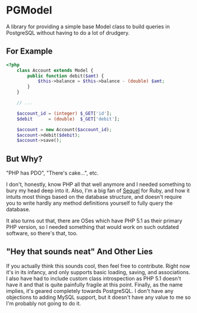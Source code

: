 PGModel
=======

A library for providing a simple base Model class to build queries in PostgreSQL
without having to do a lot of drudgery.

For Example
-----------

```php
<?php
    class Account extends Model {
        public function debit($amt) {
            $this->balance = $this->balance - (double) $amt;
        }
    }

    // ...

    $account_id = (integer) $_GET['id'];
    $debit      = (double)  $_GET['debit'];

    $account = new Account($account_id);
    $account->debit($debit);
    $account->save();
```

But Why?
--------

"PHP has PDO", "There's cake...", etc.

I don't, honestly, know PHP all that well anymore and I needed something to bury
my head deep into it. Also, I'm a big fan of [Sequel][sequel] for Ruby, and how
it intuits most things based on the database structure, and doesn't require you
to write hardly any method definitions yourself to fully query the database.

It also turns out that, there are OSes which have PHP 5.1 as their primary PHP
version, so I needed something that would work on such outdated software, so
there's that, too.

"Hey that sounds neat" And Other Lies
-------------------------------------

If you actually think this sounds cool, then feel free to contribute. Right now
it's in its infancy, and only supports basic loading, saving, and associations.
I also have had to include custom class introspection as PHP 5.1 doesn't have it
and that is quite painfully fragile at this point. Finally, as the name implies,
it's geared completely towards PostgreSQL. I don't have any objections to adding
MySQL support, but it doesn't have any value to me so I'm probably not going to
do it.

[sequel]: http://sequel.rubyforge.org/ "Sequel - The Database Toolkit for Ruby"

